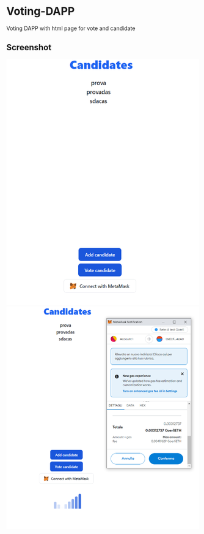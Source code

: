 # Voting-DAPP
Voting DAPP with html page for vote and candidate

## Screenshot

<a href="url"><img src="https://github.com/tommaso-caputi/voting-DAPP/blob/main/screen/standard.PNG"><img src="https://github.com/tommaso-caputi/voting-DAPP/blob/main/screen/Loading.PNG"></a>
